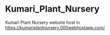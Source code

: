 # Kumari_Plant_Nursery
Kumari Plant Nursery website host in https://kumariplantnursery.000webhostapp.com/
